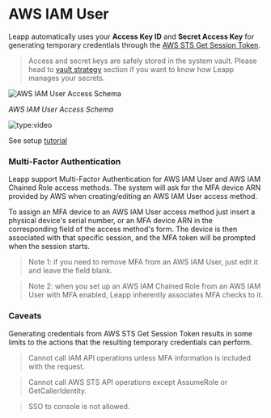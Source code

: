 # AWS IAM User

Leapp automatically uses your **Access Key ID** and **Secret Access Key** for generating temporary credentials through the [AWS STS Get Session Token](https://docs.aws.amazon.com/STS/latest/APIReference/API_GetSessionToken.html).

> Access and secret keys are safely stored in the system vault. Please head to [vault strategy](https://www.github.com/Noovolari/leapp/wiki/vault-strategy) section if you want to know how Leapp manages your secrets.

![AWS IAM User Access Schema](../../images/access_schemas/AWS_IAM_USER_ACCESS_SCHEMA.png)

*AWS IAM User Access Schema*

![type:video](../../videos/User.gif)

See setup [tutorial](https://www.github.com/Noovolari/leapp/wiki/tutorials)

### Multi-Factor Authentication

Leapp support Multi-Factor Authentication for AWS IAM User and AWS IAM Chained Role access methods. The system will ask for the MFA device ARN provided by AWS when creating/editing an AWS IAM User access method.

To assign an MFA device to an AWS IAM User access method just insert a physical device's serial number, or an MFA device ARN in the corresponding field of the access method's form. 
The device is then associated with that specific session, and the MFA token will be prompted when the session starts.

> Note 1: if you need to remove MFA from an AWS IAM User, just edit it and leave the field blank. 

> Note 2: when you set up an AWS IAM Chained Role from an AWS IAM User with MFA enabled, Leapp inherently associates MFA checks to it.

### Caveats

Generating credentials from AWS STS Get Session Token results in some limits to the actions that the resulting temporary credentials can perform.

> Cannot call IAM API operations unless MFA information is included with the request.

> Cannot call AWS STS API operations except AssumeRole or GetCallerIdentity.

> SSO to console is not allowed.
